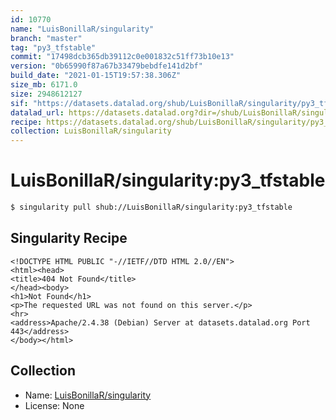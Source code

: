 ```yaml
---
id: 10770
name: "LuisBonillaR/singularity"
branch: "master"
tag: "py3_tfstable"
commit: "17498dcb365db39112c0e001832c51ff73b10e13"
version: "0b65990f87a67b33479bebdfe141d2bf"
build_date: "2021-01-15T19:57:38.306Z"
size_mb: 6171.0
size: 2948612127
sif: "https://datasets.datalad.org/shub/LuisBonillaR/singularity/py3_tfstable/2021-01-15-17498dcb-0b65990f/0b65990f87a67b33479bebdfe141d2bf.sif"
datalad_url: https://datasets.datalad.org?dir=/shub/LuisBonillaR/singularity/py3_tfstable/2021-01-15-17498dcb-0b65990f/
recipe: https://datasets.datalad.org/shub/LuisBonillaR/singularity/py3_tfstable/2021-01-15-17498dcb-0b65990f/Singularity
collection: LuisBonillaR/singularity
---
```


# LuisBonillaR/singularity:py3_tfstable

```bash
$ singularity pull shub://LuisBonillaR/singularity:py3_tfstable
```

## Singularity Recipe

```singularity
<!DOCTYPE HTML PUBLIC "-//IETF//DTD HTML 2.0//EN">
<html><head>
<title>404 Not Found</title>
</head><body>
<h1>Not Found</h1>
<p>The requested URL was not found on this server.</p>
<hr>
<address>Apache/2.4.38 (Debian) Server at datasets.datalad.org Port 443</address>
</body></html>
```

## Collection

 - Name: [LuisBonillaR/singularity](https://github.com/LuisBonillaR/singularity)
 - License: None

